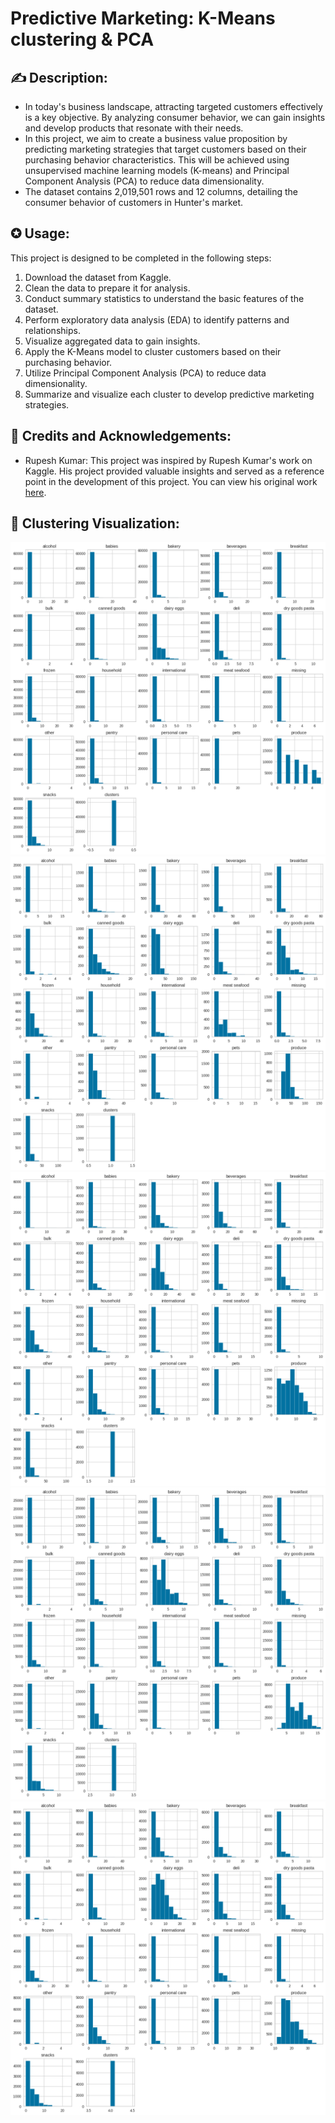 # Predictive Marketing: K-Means clustering & PCA

## ✍ Description:
- In today's business landscape, attracting targeted customers effectively is a key objective. By analyzing consumer behavior, we can gain insights and develop products that resonate with their needs.
- In this project, we aim to create a business value proposition by predicting marketing strategies that target customers based on their purchasing behavior characteristics. This will be achieved using unsupervised machine learning models (K-means) and Principal Component Analysis (PCA) to reduce data dimensionality.
- The dataset contains 2,019,501 rows and 12 columns, detailing the consumer behavior of customers in Hunter's market.

## ✪ Usage:
This project is designed to be completed in the following steps:
1. Download the dataset from Kaggle.
2. Clean the data to prepare it for analysis.
3. Conduct summary statistics to understand the basic features of the dataset.
4. Perform exploratory data analysis (EDA) to identify patterns and relationships.
5. Visualize aggregated data to gain insights.
6. Apply the K-Means model to cluster customers based on their purchasing behavior.
7. Utilize Principal Component Analysis (PCA) to reduce data dimensionality.
8. Summarize and visualize each cluster to develop predictive marketing strategies.

## 🔖 Credits and Acknowledgements:
- Rupesh Kumar: This project was inspired by Rupesh Kumar's work on Kaggle. His project provided valuable insights and served as a reference point in the development of this project. You can view his original work [here](https://www.kaggle.com/code/hunter0007/predictive-marketing-k-means-clustering-pca).

## 🪬 Clustering Visualization:
  ![Cluster 1](Images/cluster1.png) 
  ![Cluster 2](Images/cluster2.png)
  ![Cluster 3](Images/cluster3.png)
  ![Cluster 4](Images/cluster4.png)
  ![Cluster 5](Images/cluster5.png)

  

